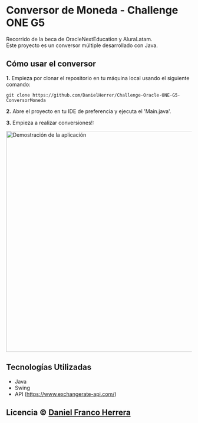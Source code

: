 # Conversor de Moneda - Challenge ONE G5
Recorrido de la beca de OracleNextEducation y AluraLatam.<br>
Éste proyecto es un conversor múltiple desarrollado con Java.

## Cómo usar el conversor

<b>1.</b> Empieza por clonar el repositorio en tu máquina local usando el siguiente comando:
```
git clone https://github.com/DanielHerrer/Challenge-Oracle-ONE-G5-ConversorMoneda
```
<b>2.</b> Abre el proyecto en tu IDE de preferencia y ejecuta el 'Main.java'.

<b>3.</b> Empieza a realizar conversiones!:

<img src="demo_conversor.gif" alt="Demostración de la aplicación" width="600"/>

## Tecnologías Utilizadas

- Java
- Swing
- API (https://www.exchangerate-api.com/)

## Licencia © [Daniel Franco Herrera](https://www.linkedin.com/in/danielfrancoherrera/)
